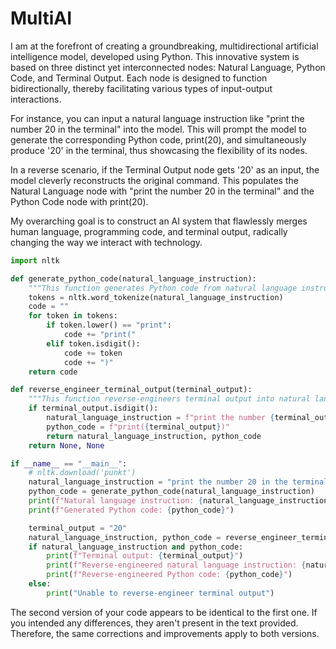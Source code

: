 # MultiAI

I am at the forefront of creating a groundbreaking, multidirectional artificial intelligence model, developed using Python. This innovative system is based on three distinct yet interconnected nodes: Natural Language, Python Code, and Terminal Output. Each node is designed to function bidirectionally, thereby facilitating various types of input-output interactions.

For instance, you can input a natural language instruction like "print the number 20 in the terminal" into the model. This will prompt the model to generate the corresponding Python code, print(20), and simultaneously produce '20' in the terminal, thus showcasing the flexibility of its nodes.

In a reverse scenario, if the Terminal Output node gets '20' as an input, the model cleverly reconstructs the original command. This populates the Natural Language node with "print the number 20 in the terminal" and the Python Code node with print(20).

My overarching goal is to construct an AI system that flawlessly merges human language, programming code, and terminal output, radically changing the way we interact with technology.

```python
import nltk

def generate_python_code(natural_language_instruction):
    """This function generates Python code from natural language instructions."""
    tokens = nltk.word_tokenize(natural_language_instruction)
    code = ""
    for token in tokens:
        if token.lower() == "print":
            code += "print("
        elif token.isdigit():
            code += token
            code += ")"
    return code

def reverse_engineer_terminal_output(terminal_output):
    """This function reverse-engineers terminal output into natural language instructions and Python code."""
    if terminal_output.isdigit():
        natural_language_instruction = f"print the number {terminal_output} in the terminal"
        python_code = f"print({terminal_output})"
        return natural_language_instruction, python_code
    return None, None

if __name__ == "__main__":
    # nltk.download('punkt')
    natural_language_instruction = "print the number 20 in the terminal"
    python_code = generate_python_code(natural_language_instruction)
    print(f"Natural language instruction: {natural_language_instruction}")
    print(f"Generated Python code: {python_code}")

    terminal_output = "20"
    natural_language_instruction, python_code = reverse_engineer_terminal_output(terminal_output)
    if natural_language_instruction and python_code:
        print(f"Terminal output: {terminal_output}")
        print(f"Reverse-engineered natural language instruction: {natural_language_instruction}")
        print(f"Reverse-engineered Python code: {python_code}")
    else:
        print("Unable to reverse-engineer terminal output")
```

The second version of your code appears to be identical to the first one. If you intended any differences, they aren't present in the text provided. Therefore, the same corrections and improvements apply to both versions.
